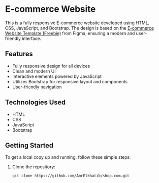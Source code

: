 # E-commerce Website

This is a fully responsive E-commerce website developed using HTML, CSS, JavaScript, and Bootstrap. The design is based on the 
[E-commerce Website Template (Freebie)](https://www.figma.com/community/file/1273571982885059508/E-commerce-Website-Template-(Freebie)) from Figma, ensuring a modern and user-friendly interface.

## Features

- Fully responsive design for all devices
- Clean and modern UI
- Interactive elements powered by JavaScript
- Utilizes Bootstrap for responsive layout and components
- User-friendly navigation

## Technologies Used

- HTML
- CSS
- JavaScript
- Bootstrap

## Getting Started

To get a local copy up and running, follow these simple steps:

1. Clone the repository:
   ```bash
   git clone https://github.com/AmrElkhatib/shop.com.git
